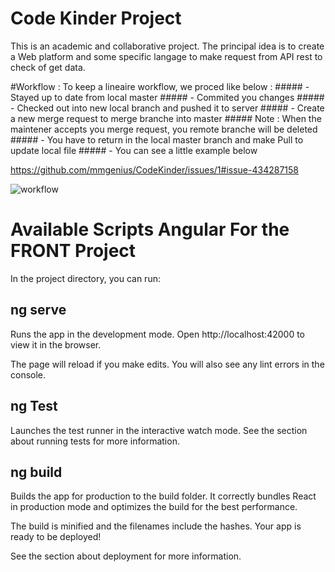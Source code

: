 # Code Kinder Project

This is an academic and collaborative project. 
The principal idea is to create a Web platform and some specific langage to make request from API rest to check of get data. 


#Workflow : 
To keep a lineaire workflow, we proced like below : 
    ##### - Stayed up to date from local master
    ##### - Commited you changes 
    ##### - Checked out into new local branch and pushed it to server
    ##### - Create a new merge request to merge branche into master
    ##### Note : When the maintener accepts you merge request, you remote branche will be deleted
    ##### - You have to return in the local master branch and make Pull to update local file 
    ##### - You can see a little example below 
    
https://github.com/mmgenius/CodeKinder/issues/1#issue-434287158


![workflow](https://user-images.githubusercontent.com/11133767/56291834-4ffad180-6126-11e9-8975-68e9c4c6af40.JPG)


# Available Scripts Angular For the FRONT Project
In the project directory, you can run:

## ng serve
Runs the app in the development mode.
Open http://localhost:42000 to view it in the browser.

The page will reload if you make edits.
You will also see any lint errors in the console.

## ng Test
Launches the test runner in the interactive watch mode.
See the section about running tests for more information.

## ng build
Builds the app for production to the build folder.
It correctly bundles React in production mode and optimizes the build for the best performance.

The build is minified and the filenames include the hashes.
Your app is ready to be deployed!

See the section about deployment for more information.
